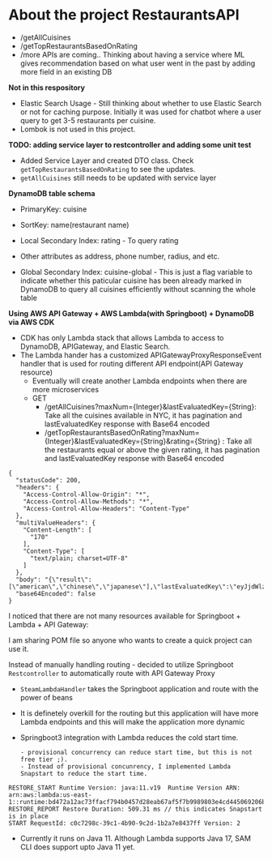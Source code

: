 # About the project RestaurantsAPI

- /getAllCuisines
- /getTopRestaurantsBasedOnRating
- /more APIs are coming.. Thinking about having a service where ML gives recommendation based on what user went in the past by adding more field in an existing DB


**Not in this respository**
- Elastic Search Usage - Still thinking about whether to use Elastic Search or not for caching purpose. Initially it was used for chatbot where a user query to get 3-5 restaurants per cuisine. 
- Lombok is not used in this project.

**TODO: adding service layer to restcontroller and adding some unit test**
- Added Service Layer and created DTO class. Check `getTopRestaurantsBasedOnRating` to see the updates.
- `getAllCuisines` still needs to be updated with service layer

**DynamoDB table schema**
- PrimaryKey: cuisine
- SortKey: name(restaurant name)
- Local Secondary Index: rating - To query rating 
- Other attributes as address, phone number, radius, and etc. 

- Global Secondary Index: cuisine-global - This is just a flag variable to indicate whether this paticular cuisine has been already marked in DynamoDB to query all cuisines efficiently without scanning the whole table 

**Using AWS API Gateway + AWS Lambda(with Springboot) + DynamoDB via AWS CDK**

- CDK has only Lambda stack that allows Lambda to access to DynamoDB, APIGateway, and Elastic Search.
- The Lambda hander has a customized APIGatewayProxyResponseEvent handler that is used for routing different API endpoint(API Gateway resource) 
   - Eventually will create another Lambda endpoints when there are more microservices 
   - GET 
      - /getAllCuisines?maxNum={Integer}&lastEvaluatedKey={String}: Take all the cuisines available in NYC, it has pagination and lastEvaluatedKey response with Base64 encoded
      - /getTopRestaurantsBasedOnRating?maxNum={Integer}&lastEvaluatedKey={String}&rating={String} : Take all the restaurants equal or above the given rating, it has pagination and lastEvaluatedKey response with Base64 encoded
      
```
{
  "statusCode": 200,
  "headers": {
    "Access-Control-Allow-Origin": "*",
    "Access-Control-Allow-Methods": "*",
    "Access-Control-Allow-Headers": "Content-Type"
  },
  "multiValueHeaders": {
    "Content-Length": [
      "170"
    ],
    "Content-Type": [
      "text/plain; charset=UTF-8"
    ]
  },
  "body": "{\"result\":[\"american\",\"chinese\",\"japanese\"],\"lastEvaluatedKey\":\"eyJjdWlzaW5lLWdsb2JhbCI6eyJuIjoiMSJ9LCJuYW1lIjp7InMiOiJCZW5lbW9uIn0sImN1aXNpbmUiOnsicyI6ImphcGFuZXNlIn19\"}",
  "base64Encoded": false
}
```


I noticed that there are not many resources available for Springboot + Lambda + API Gateway:

I am sharing POM file so anyone who wants to create a quick project can use it. 

Instead of manually handling routing - decided to utilize Springboot `Restcontroller` to automatically route with API Gateway Proxy 
- `SteamLambdaHandler` takes the Springboot application and route with the power of beans
- It is definetely overkill for the routing but this application will have more Lambda endpoints and this will make the application more dynamic
- Springboot3 integration with Lambda reduces the cold start time. 

      - provisional concurrency can reduce start time, but this is not free tier ;).
      - Instead of provisional concunrency, I implemented Lambda Snapstart to reduce the start time.

```
RESTORE_START Runtime Version: java:11.v19	Runtime Version ARN: arn:aws:lambda:us-east-1::runtime:bd472a12ac73ffacf794b0457d28eab67af5f7b9989803e4cd445069206b06b2
RESTORE_REPORT Restore Duration: 509.31 ms // this indicates Snapstart is in place 
START RequestId: c0c7298c-39c1-4b90-9c2d-1b2a7e8437ff Version: 2
```

- Currently it runs on Java 11. Although Lambda supports Java 17, SAM CLI does support upto Java 11 yet.
